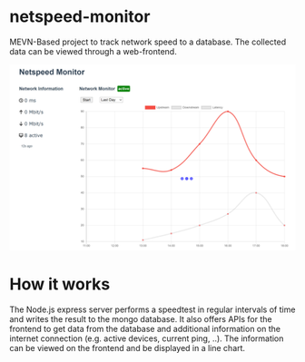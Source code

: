 # netspeed-monitor
MEVN-Based project to track network speed to a database. The collected data can be viewed through a web-frontend.

![Netspeed Monitor Preview](https://github.com/cspilker/netspeed-monitor/blob/master/image.png?raw=true)

# How it works
The Node.js express server performs a speedtest in regular intervals of time and writes the result to the mongo database. It also offers APIs for the frontend to get data from the database and additional information on the internet connection (e.g. active devices, current ping, ..). 
The information can be viewed on the frontend and be displayed in a line chart.

